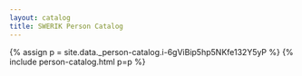 ```yaml
---
layout: catalog
title: SWERIK Person Catalog
---
```

{% assign p = site.data._person-catalog.i-6gViBip5hp5NKfe132Y5yP %}
{% include person-catalog.html p=p %}

